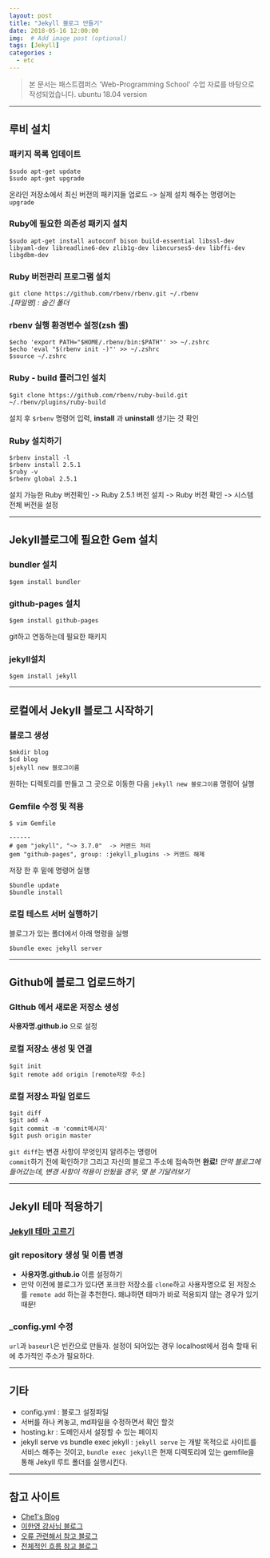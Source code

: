 ```yaml
---
layout: post
title: "Jekyll 블로그 만들기"
date: 2018-05-16 12:00:00
img:  # Add image post (optional)
tags: [Jekyll]
categories :
  - etc
---
```


> 본 문서는 패스트캠퍼스 'Web-Programming School' 수업 자료를 바탕으로 작성되었습니다.
> ubuntu 18.04 version

--------------

## 루비 설치
### 패키지 목록 업데이트
```
$sudo apt-get update
$sudo apt-get upgrade
```
온라인 저장소에서 최신 버전의 패키지들 업로드 -> 실제 설치 해주는 명령어는 `upgrade`

### Ruby에 필요한 의존성 패키지 설치
```
$sudo apt-get install autoconf bison build-essential libssl-dev libyaml-dev libreadline6-dev zlib1g-dev libncurses5-dev libffi-dev libgdbm-dev
```

### Ruby 버전관리 프로그램 설치
`git clone https://github.com/rbenv/rbenv.git ~/.rbenv`
<br>*.[파일명] : 숨긴 폴더*

### rbenv 실행 환경변수 설정(zsh 셸)
```
$echo 'export PATH="$HOME/.rbenv/bin:$PATH"' >> ~/.zshrc
$echo 'eval "$(rbenv init -)"' >> ~/.zshrc
$source ~/.zshrc
```

### Ruby - build 플러그인 설치
```
$git clone https://github.com/rbenv/ruby-build.git ~/.rbenv/plugins/ruby-build
```

설치 후 `$rbenv` 명령어 입력, **install** 과 **uninstall** 생기는 것 확인

### Ruby 설치하기
```
$rbenv install -l
$rbenv install 2.5.1
$ruby -v
$rbenv global 2.5.1
```
설치 가능한 Ruby 버전확인 -> Ruby 2.5.1 버전 설치 -> Ruby 버전 확인 -> 시스템 전체 버전을 설정

---

## Jekyll블로그에 필요한 Gem 설치
### bundler 설치
```console
$gem install bundler
```

### github-pages 설치
```console
$gem install github-pages
```
git하고 연동하는데 필요한 패키지

### jekyll설치
```console
$gem install jekyll
```
----------------

## 로컬에서 Jekyll 블로그 시작하기
### 블로그 생성
```
$mkdir blog
$cd blog
$jekyll new 블로그이름
```
원하는 디렉토리를 만들고 그 곳으로 이동한 다음 `jekyll new 블로그이름` 명령어 실행

### Gemfile 수정 및 적용
```console
$ vim Gemfile

------
# gem "jekyll", "~> 3.7.0"  -> 커맨드 처리
gem "github-pages", group: :jekyll_plugins -> 커맨드 해제
```
저장 한 후 밑에 명령어 실행

```console
$bundle update
$bundle install
```

### 로컬 테스트 서버 실행하기
블로그가 있는 폴더에서 아래 명령을 실행 <br>
```console
$bundle exec jekyll server
```
-------------------

## Github에 블로그 업로드하기
### GIthub 에서 새로운 저장소 생성
**사용자명.github.io** 으로 설정

### 로컬 저장소 생성 및 연결
```
$git init
$git remote add origin [remote저장 주소]
```

### 로컬 저장소 파일 업로드
```
$git diff
$git add -A
$git commit -m 'commit메시지'
$git push origin master
```

`git diff`는  변경 사항이 무엇인지 알려주는 명령어<br>
`commit`하기 전에 확인하기!
그리고 자신의 블로그 주소에 접속하면 **완료!**
*만약 블로그에 들어갔는데, 변경 사항이 적용이 안됬을 경우, 몇 분 기달려보기*

------------

## Jekyll 테마 적용하기
### [Jekyll 테마 고르기](http://jekyllthemes.org/)

### git repository 생성 및 이름 변경
- **사용자명.github.io** 이름 설정하기
- 만약 이전에 블로그가 있다면 포크한 저장소를 `clone`하고 사용자명으로 된 저장소를 `remote add` 하는걸 추천한다. 왜냐하면 테마가 바로 적용되지 않는 경우가 있기 때문!

### _config.yml 수정
`url`과 `baseurl`은 빈칸으로 만들자. 설정이 되어있는 경우 localhost에서 접속 할때 뒤에 추가적인 주소가 필요하다.


-------

## 기타
- config.yml : 블로그 설정파일
- 서버를 하나 켜놓고, md파일을 수정하면서 확인 할것
- hosting.kr : 도메인사서 설정할 수 있는 페이지
- jekyll serve vs bundle exec jekyll : `jekyll serve` 는 개발 목적으로 사이트를 서비스 해주는 것이고, `bundle exec jekyll`은 현재 디렉토리에 있는 gemfile을 통해 Jekyll 루트 폴더를 실행시킨다.

----

## 참고 사이트
- [Che1's Blog](https://nachwon.github.io/)
- [이한영 강사님 블로그](https://lhy.kr/create-jekyll-blog-using-rbenv-and-github-pages)
- [오류 관련해서 참고 블로그](https://swifteyes.blogspot.kr/2016/12/jekyll-github.html)
- [전체적인 흐름 참고 블로그](https://webdesign.tutsplus.com/ko/tutorials/how-to-set-up-a-jekyll-theme--cms-26332)
